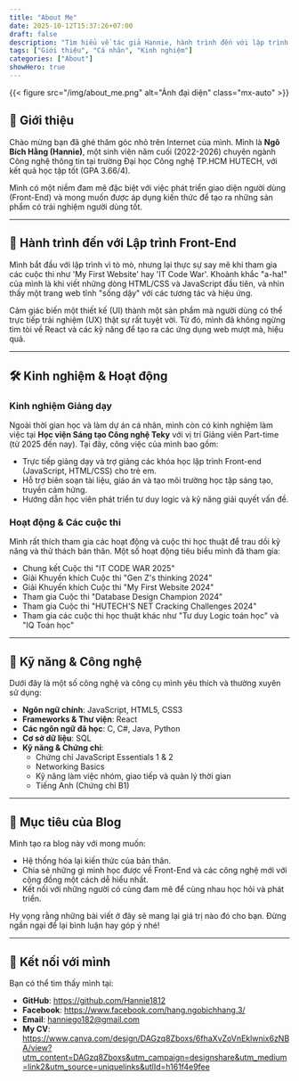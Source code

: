 ```yaml
---
title: "About Me"
date: 2025-10-12T15:37:26+07:00
draft: false
description: "Tìm hiểu về tác giả Hannie, hành trình đến với lập trình Front-End, kinh nghiệm làm việc và các hoạt động đã tham gia."
tags: ["Giới thiệu", "Cá nhân", "Kinh nghiệm"]
categories: ["About"]
showHero: true
---
```


{{< figure src="/img/about_me.png" alt="Ảnh đại diện" class="mx-auto" >}}

## 👋 Giới thiệu

Chào mừng bạn đã ghé thăm góc nhỏ trên Internet của mình. Mình là **Ngô Bích Hằng (Hannie)**, một sinh viên năm cuối (2022-2026) chuyên ngành Công nghệ thông tin tại trường Đại học Công nghệ TP.HCM HUTECH, với kết quả học tập tốt (GPA 3.66/4).

Mình có một niềm đam mê đặc biệt với việc phát triển giao diện người dùng (Front-End) và mong muốn được áp dụng kiến thức để tạo ra những sản phẩm có trải nghiệm người dùng tốt.

---

## 🚀 Hành trình đến với Lập trình Front-End

Mình bắt đầu với lập trình vì tò mò, nhưng lại thực sự say mê khi tham gia các cuộc thi như 'My First Website' hay 'IT Code War'. Khoảnh khắc "a-ha!" của mình là khi viết những dòng HTML/CSS và JavaScript đầu tiên, và nhìn thấy một trang web tĩnh "sống dậy" với các tương tác và hiệu ứng.

Cảm giác biến một thiết kế (UI) thành một sản phẩm mà người dùng có thể trực tiếp trải nghiệm (UX) thật sự rất tuyệt vời. Từ đó, mình đã không ngừng tìm tòi về React và các kỹ năng để tạo ra các ứng dụng web mượt mà, hiệu quả.

---

## 🛠️ Kinh nghiệm & Hoạt động

### Kinh nghiệm Giảng dạy

Ngoài thời gian học và làm dự án cá nhân, mình còn có kinh nghiệm làm việc tại **Học viện Sáng tạo Công nghệ Teky** với vị trí Giảng viên Part-time (từ 2025 đến nay). Tại đây, công việc của mình bao gồm:

- Trực tiếp giảng dạy và trợ giảng các khóa học lập trình Front-end (JavaScript, HTML/CSS) cho trẻ em.
- Hỗ trợ biên soạn tài liệu, giáo án và tạo môi trường học tập sáng tạo, truyền cảm hứng.
- Hướng dẫn học viên phát triển tư duy logic và kỹ năng giải quyết vấn đề.

### Hoạt động & Các cuộc thi

Mình rất thích tham gia các hoạt động và cuộc thi học thuật để trau dồi kỹ năng và thử thách bản thân. Một số hoạt động tiêu biểu mình đã tham gia:

- Chung kết Cuộc thi "IT CODE WAR 2025"
- Giải Khuyến khích Cuộc thi "Gen Z's thinking 2024"
- Giải Khuyến khích Cuộc thi "My First Website 2024"
- Tham gia Cuộc thi "Database Design Champion 2024"
- Tham gia Cuộc thi "HUTECH'S NET Cracking Challenges 2024"
- Tham gia các cuộc thi học thuật khác như "Tư duy Logic toán học" và "IQ Toán học"

---

## 🧠 Kỹ năng & Công nghệ

Dưới đây là một số công nghệ và công cụ mình yêu thích và thường xuyên sử dụng:

- **Ngôn ngữ chính**: JavaScript, HTML5, CSS3
- **Frameworks & Thư viện**: React
- **Các ngôn ngữ đã học**: C, C#, Java, Python
- **Cơ sở dữ liệu**: SQL
- **Kỹ năng & Chứng chỉ**:
  - Chứng chỉ JavaScript Essentials 1 & 2
  - Networking Basics
  - Kỹ năng làm việc nhóm, giao tiếp và quản lý thời gian
  - Tiếng Anh (Chứng chỉ B1)

---

## 🎯 Mục tiêu của Blog

Mình tạo ra blog này với mong muốn:

- Hệ thống hóa lại kiến thức của bản thân.
- Chia sẻ những gì mình học được về Front-End và các công nghệ mới với cộng đồng một cách dễ hiểu nhất.
- Kết nối với những người có cùng đam mê để cùng nhau học hỏi và phát triển.

Hy vọng rằng những bài viết ở đây sẽ mang lại giá trị nào đó cho bạn. Đừng ngần ngại để lại bình luận hay góp ý nhé!

---

## 🔗 Kết nối với mình

Bạn có thể tìm thấy mình tại:

- **GitHub**: https://github.com/Hannie1812
- **Facebook**: https://www.facebook.com/hang.ngobichhang.3/
- **Email**: hanniego182@gmail.com
- **My CV**: https://www.canva.com/design/DAGzq8Zboxs/6fhaXvZoVnEklwnix6zNBA/view?utm_content=DAGzq8Zboxs&utm_campaign=designshare&utm_medium=link2&utm_source=uniquelinks&utlId=h161f4e9fee
